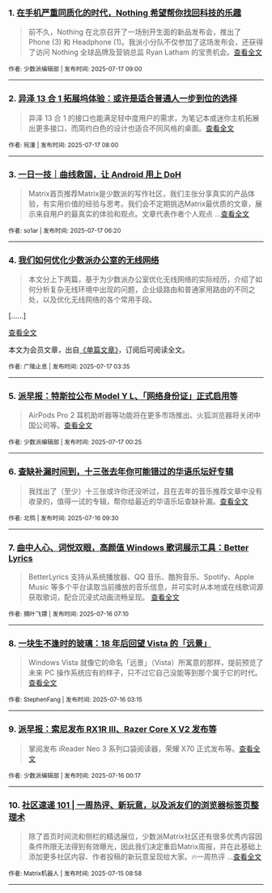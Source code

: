 ### 1. [在手机严重同质化的时代，Nothing 希望帮你找回科技的乐趣](https://sspai.com/post/101101)

> 前不久，Nothing 在北京召开了一场别开生面的新品发布会，推出了 Phone (3) 和 Headphone (1)。我派小分队不仅参加了这场发布会，还获得了访问 Nothing 全球品牌及营销总监 Ryan Latham 的宝贵机会。[查看全文](https://sspai.com/post/101101) 

<sub>作者: 少数派编辑部 | 发布时间: 2025-07-17 09:00</sub>

---


### 2. [异泽 13 合 1 拓展坞体验：或许是适合普通人一步到位的选择](https://sspai.com/post/101076)

> 异泽 13 合 1 的接口也能满足轻中度用户的需求，为笔记本或迷你主机拓展出更多接口，而简约白色的设计也适合不同风格的桌面。[查看全文](https://sspai.com/post/101076) 

<sub>作者: 宛潼 | 发布时间: 2025-07-17 08:00</sub>

---


### 3. [一日一技｜曲线救国，让 Android 用上 DoH](https://sspai.com/post/100874)

> Matrix首页推荐Matrix是少数派的写作社区，我们主张分享真实的产品体验，有实用价值的经验与思考。我们会不定期挑选Matrix最优质的文章，展示来自用户的最真实的体验和观点。文章代表作者个人观点 ...[查看全文](https://sspai.com/post/100874) 

<sub>作者: so1ar | 发布时间: 2025-07-17 06:20</sub>

---


### 4. [我们如何优化少数派办公室的无线网络](https://sspai.com/prime/story/office-wireless-network-optimization-1)

> 本文分上下两篇，基于为少数派办公室优化无线网络的实际经历，介绍了如何分析复杂无线环境中出现的问题，企业级路由和普通家用路由的不同之处，以及优化无线网络的各个常用手段。

[......]

[查看全文](https://sspai.com/prime/story/office-wireless-network-optimization-1)

本文为会员文章，出自[《单篇文章》](https://sspai.com/prime/precog/single)，订阅后可阅读全文。 

<sub>作者: 广陵止息 | 发布时间: 2025-07-17 03:35</sub>

---


### 5. [派早报：特斯拉公布 Model Y L、「网络身份证」正式启用等](https://sspai.com/post/101107)

> AirPods Pro 2 耳机助听器等功能将在更多市场推出、火狐浏览器将关闭中国公司等。[查看全文](https://sspai.com/post/101107) 

<sub>作者: 少数派编辑部 | 发布时间: 2025-07-17 00:25</sub>

---


### 6. [查缺补漏时间到，十三张去年你可能错过的华语乐坛好专辑](https://sspai.com/post/101091)

> 我找出了（至少）十三张或许你还没听过，且在去年的音乐推荐文章中没有收录的，值得一试的专辑，帮你给最近的华语乐坛查缺补漏。[查看全文](https://sspai.com/post/101091) 

<sub>作者: 北鸮 | 发布时间: 2025-07-16 09:30</sub>

---


### 7. [曲中人心、词悦双眼，高颜值 Windows 歌词展示工具：Better Lyrics](https://sspai.com/post/101028)

> BetterLyrics 支持从系统播放器、QQ 音乐、酷狗音乐、Spotify、Apple Music 等多个平台读取当前播放的音乐信息，并可实时从本地或在线歌词源获取歌词，配合沉浸式动画流畅呈现。 [查看全文](https://sspai.com/post/101028) 

<sub>作者: 摘叶飞镖 | 发布时间: 2025-07-16 07:10</sub>

---


### 8. [一块生不逢时的玻璃：18 年后回望 Vista 的「远景」](https://sspai.com/post/100978)

> Windows Vista 就像它的命名「远景」（Vista）所寓意的那样，提前预览了未来 PC 操作系统应有的样子，只不过它自己没能等到那个属于它的时代。[查看全文](https://sspai.com/post/100978) 

<sub>作者: StephenFang | 发布时间: 2025-07-16 03:15</sub>

---


### 9. [派早报：索尼发布 RX1R III、Razer Core X V2 发布等](https://sspai.com/post/101077)

> 掌阅发布 iReader Neo 3 系列口袋阅读器，荣耀 X70 正式发布等。[查看全文](https://sspai.com/post/101077) 

<sub>作者: 少数派编辑部 | 发布时间: 2025-07-16 00:17</sub>

---


### 10. [社区速递 101 | 一周热评、新玩意，以及派友们的浏览器标签页整理术](https://sspai.com/post/101052)

> 除了首页时间流和侧栏的精选展位，少数派Matrix社区还有很多优秀内容因条件所限无法得到有效曝光，因此我们决定重启Matrix周报，并在此基础上添加更多社区内容、作者投稿的新玩意呈现给大家。🔥一周热评 ...[查看全文](https://sspai.com/post/101052) 

<sub>作者: Matrix机器人 | 发布时间: 2025-07-15 08:58</sub>

---

